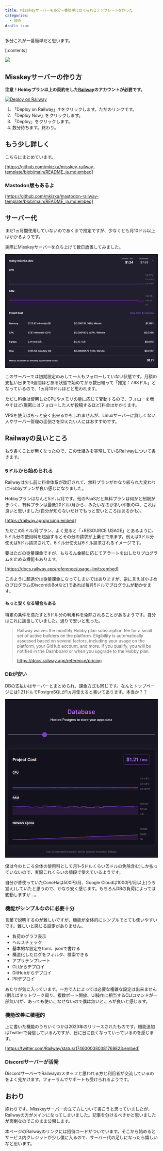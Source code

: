 ```yaml
---
title: Misskeyサーバーを多分一番簡単に立てられるテンプレートを作った
categories:
  - 技術
draft: true
---
```


多分これが一番簡単だと思います。

<!-- more -->

[:contents]

![](https://raw.githubusercontent.com/mkizka/misskey-railway-template/main/images/deploy.gif)

## Misskeyサーバーの作り方

**注意！Hobbyプラン以上の契約をした[Railway](https://railway.app?referralCode=mveF9L)のアカウントが必要です。**

[![Deploy on Railway](https://railway.app/button.svg)](https://railway.app/template/8bBGvg?referralCode=mveF9L)

1. 「Deploy on Railway」↑をクリックします。ただのリンクです。  
2. 「Deploy Now」をクリックします。
3. 「Deploy」をクリックします。
4. 数分待ちます。終わり。

## もう少し詳しく
こちらにまとめています。

[https://github.com/mkizka/misskey-railway-template/blob/main/README_ja.md:embed]

### Mastodon版もあるよ

[https://github.com/mkizka/mastodon-railway-template/blob/main/README_ja.md:embed]

## サーバー代
まだ1ヵ月間使用していないのであくまで推定ですが、少なくとも月10ドル以上はかかるようです。

実際にMisskeyサーバーを立ち上げて数日放置してみました。

![](../public/images/3045b5acad/usage.png)

このサーバーでは初期設定のみして一人もフォローしていない状態です。月額の支払い日まで3週間ほどある状態で始めてから数日経って「推定：7.68ドル」となっているので、1ヵ月10ドルほどと思われます。

ただし料金は使用したCPUやメモリの量に応じて変動するので、フォローを増やすほど(厳密にはフォローした人が投稿するほど)料金はかかります。

VPSを使えばもっと安く出来るかもしれませんが、Linuxサーバーに詳しくない人やサーバー管理の面倒さを抑えたい人にはおすすめです。

## Railwayの良いところ
もう書くことが無くなったので、この仕組みを実現しているRailwayについて書きます。

### 5ドルから始められる
Railwayは少し前に料金体系が改訂されて、無料プランがかなり絞られた変わりにHobbyプランが良い感じになりました。

Hobbyプランはなんと5ドル/月です。他のPaaSだと無料プランは何かと制限がきつく、有料プランは最低20ドル/月から、みたいなのが多い印象の中、これは良いと思いました(自分が知らないだけでもっと安いところはあるかも)。

[https://railway.app/pricing:embed]

ただこの5ドル/月プラン、よく見ると「+RESOURCE USAGE」とあるように、5ドル分の使用料を超過するとその分の請求が上乗せで来ます。例えば3ドル分使えば5ドル請求されて、6ドル分使えば6ドル請求されるイメージです。

要はただの従量課金ですが、もちろん金額に応じてアラートを出したりプログラムを止める機能もあります。

[https://docs.railway.app/reference/usage-limits:embed]

このように超過分は従量課金になってしまいではありますが、逆に言えば小さめのプログラム(DiscordのBotなど)であれば毎月5ドルでプログラムが動かせます。

#### もっと安くなる場合もある
特定の条件を満たすと5ドル分の利用料を免除されることがあるようです。自分はこれに該当していました。通りで安いと思った。

> Railway waives the monthly Hobby plan subscription fee for a small set of active builders on the platform. Eligibility is automatically assessed based on several factors, including your usage on the platform, your GitHub account, and more. If you qualify, you will be notified in the Dashboard or when you upgrade to the Hobby plan.
> 
> https://docs.railway.app/reference/pricing

### DBが安い
DBの支払いはサーバーとまとめられ、課金方式も同じです。なんとトップページには1.21ドルでPostgreSQLが1ヵ月使えると書いてあります。本当か？？

![](../public/images/3045b5acad/postgres.png)

僕は今のところ全体の使用料として月1~5ドルくらい(5ドルの免除含む)しか払っていないので、実際これくらいの値段で使えているようです。

自分が昔使っていたConoHaは500円/月、Google Cloudは1000円/月以上(うろ覚え)していたと思うので、かなり安く感じます。もちろんDBの負荷によっては変動しますが...。

### 機能がシンプルなのに必要十分
言葉で説明するのが難しいですが、機能が全体的にシンプルでとても使いやすいです。難しいと感じる設定がありません。

- 負荷のグラフ表示
- ヘルスチェック
- 基本的な設定をtoml、jsonで書ける
- 構造化したログをフィルタ、検索できる
- アプリテンプレート
- CLIからデプロイ
- GitHubからデプロイ
- PRデプロイ

あたりが気に入っています。一方で人によっては必要な複雑な設定は出来ません(例えばネットワーク周り、複数ポート開放、UI操作に相当するCLIコマンドが一部無い)が、あっても使いこなせないので僕は無いところが良いと感じます。

### 機能改善に積極的
上に書いた機能のうちいくつかは2023年のリリースされたものです。機能追加はTwitterで発信しているんですが、日に日に良くなっていっているのを感じます。

[https://twitter.com/Railway/status/1746000380381769823:embed]

### Discordサーバーが活発
DiscordサーバーでRailwayのスタッフと思われる方と利用者が交流しているのをよく見かけます。フォーラムでサポートも受けられるようです。

## おわり
終わりです。Misskeyサーバーの立て方について書こうと思っていましたが、Railwayの方がメインになってしまいました。記事を分けるべきかと思いましたが面倒なのでこのまま公開します。

本ページのRailwayのリンクには招待コードがついています。そこから始めるとサービス内クレジットが少し僕に入るので、サーバー代の足しになったら嬉しいなと思います。
